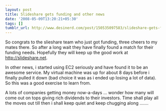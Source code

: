 ```yaml
---
layout: post
title: Slideshare gets funding and other news
date: '2008-05-09T13:20:21+05:30'
tags: []
tumblr_url: http://www.desinerd.com/post/150535097583/slideshare-gets-funding-and-other-news
---
```

So congrats to the slieshare team who just got funding, three cheers to my mates there. So after a long wait they have finally found a match for their funding needs. Hopefully they will keep up the good work at http://slideshare.net.

In other news, i started using EC2 seriously and have found it to be an awesome service. My virtual machine was up for about 8 days before i finally pulled it down (bad choice it was as i ended up losing a lot of data). So this was a good exercise to learn from.

A lots of companies getting money now-a-days … wonder how many will come out on tops giving rich dividends to their investors. Time shall play all the moves out till then i shall keep quiet and keep chugging along …….
